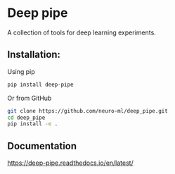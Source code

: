 # Deep pipe

A collection of tools for deep learning experiments.


## Installation:
Using pip
```bash
pip install deep-pipe
```

Or from GitHub
```bash
git clone https://github.com/neuro-ml/deep_pipe.git
cd deep_pipe
pip install -e .
```

## Documentation

https://deep-pipe.readthedocs.io/en/latest/
